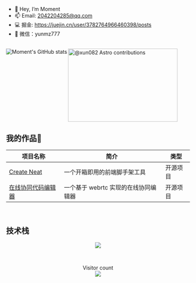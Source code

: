 - 👋 Hey, I’m Moment
- 📫 Email: 2042204285@qq.com
- 💻 掘金: https://juejin.cn/user/3782764966460398/posts
- 💬 微信：yunmz777

<br>

<a href="https://github.com/xun082">
  <div >
  <img src="https://github-readme-stats.vercel.app/api?username=xun082&show_icons=true&count_private=true&theme=vue-light&hide_border=true" alt="Moment's GitHub stats" style="zoom:100%;" align="left"/>
  <img src="https://astro.badg.es/v1/contributor/xun082.svg" alt="@xun082 Astro contributions" width="300" height="200">
</a>

 </div>
</a>

<h2>我的作品🚩</h2>

| 项目名称                                                                           | 简介                                 | 类型     |
| ---------------------------------------------------------------------------------- | ------------------------------------ | -------- |
| <a href="https://github.com/xun082/create-neat">Create Neat</a>                    | 一个开箱即用的前端脚手架工具         | 开源项目 |
| <a href="https://github.com/xun082/online-cooperative-edit">在线协同代码编辑器</a> | 一个基于 webrtc 实现的在线协同编辑器 | 开源项目 |

<br>

<h2>技术栈</h2>
<p align="center">
  <a href="https://skillicons.dev">
    <img src="https://skillicons.dev/icons?i=git,vscode,react,js,ts,webpack,nodejs,nestjs,md" />
  </a>
</p>

<br>

<p align="center"> 
  Visitor count<br>
  <img src="https://profile-counter.glitch.me/xun082/count.svg" />
</p>
